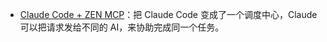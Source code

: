 - [Claude Code + ZEN MCP](https://x.com/gm365/status/1934203635849945328)：把 Claude Code 变成了一个调度中心，Claude 可以把请求发给不同的 AI，来协助完成同一个任务。